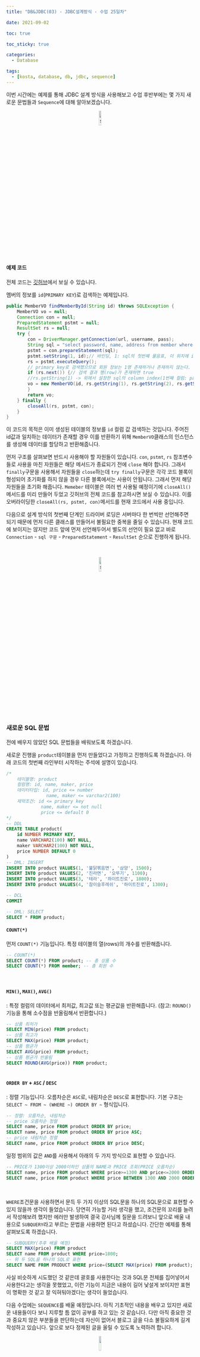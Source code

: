 ```yaml
---
title: "DB&JDBC(03) - JDBC설계방식 - 수업 25일차"

date: 2021-09-02

toc: true

toc_sticky: true

categories:
  - Database

tags:
  - [kosta, database, db, jdbc, sequence]
---
```


이번 시간에는 예제를 통해 JDBC 설계 방식을 사용해보고 수업 후반부에는 몇 가지 새로운 문법들과 `Sequence`에 대해 알아보겠습니다.

<p align="center"><img src="https://user-images.githubusercontent.com/70495425/131687801-2b295fb7-6e22-4e70-a1ef-a7dc85b96796.png" alt="sun cloud" height="10%" width="10%" /></p>

#### 예제 코드

전체 코드는 [깃허브](https://github.com/nogy21/TIL/tree/master/Kosta224/DB/02-jdbc-member-dao/src)에서 보실 수 있습니다.<br>

멤버의 정보를 `id`(`PRIMARY KEY`)로 검색하는 예제입니다.

```java
public MemberVO findMemberById(String id) throws SQLException {
	MemberVO vo = null;
    Connection con = null;
    PreparedStatement pstmt = null;
	ResultSet rs = null;
    try {
    	con = DriverManager.getConnection(url, username, pass);
        String sql = "select password, name, address from member where id=?";
        pstmt = con.prepareStatement(sql);
        pstmt.setString(1, id);// 바인딩, 1: sql의 첫번째 물음표, 이 위치에 id를 set
        rs = pstmt.executeQuery();
        // primary key로 검색했으므로 회원 정보는 1명 존재하거나 존재하지 않는다.
        if (rs.next()) {// 검색 결과 행(row)가 존재하면 true
        //rs.getString(1) -> 위에서 설정한 sql의 column index(1번째 컬럼: password)
        vo = new MemberVO(id, rs.getString(1), rs.getString(2), rs.getString(3));
        }
        return vo;
	} finally {
    	closeAll(rs, pstmt, con);
    }
}
```

이 코드의 목적은 이미 생성된 테이블의 정보를 `id` 컬럼 값 검색하는 것입니다. 주어진 id값과 일치하는 데이터가 존재할 경우 이를 반환하기 위해 `MemberVO`클래스의 인스턴스를 생성해 데이터를 할당하고 반환해줍니다.<br>

먼저 구조를 살펴보면 반드시 사용해야 할 자원들이 있습니다. `con`, `pstmt`, `rs` 참조변수들로 사용을 마친 자원들은 해당 메서드가 종료되기 전에 `close` 해야 합니다. 그래서 `finally`구문을 사용해서 자원들을 `close`하는데 `try finally`구문은 각각 코드 블록이 형성되어 초기화를 하지 않을 경우 다른 블록에서는 사용이 안됩니다. 그래서 먼저 해당 자원들을 초기화 해줍니다. `Memeber` 테이블은 여러 번 사용될 예정이기에 `closeAll()`메서드를 미리 만들어 두었고 깃허브의 전체 코드를 참고하시면 보실 수 있습니다. 이를 오버라이딩한 `closeAll(rs, pstmt, con)`메서드를 현재 코드에서 사용 중입니다.<br>

다음으로 설계 방식의 첫번째 단계인 드라이버 로딩은 서버마다 한 번씩만 선언해주면 되기 때문에 먼저 다른 클래스를 만들어서 불필요한 중복을 줄일 수 있습니다. 현재 코드에 보이지는 않지만 코드 앞에 먼저 선언해두어서 별도의 선언이 필요 없고 바로 `Connection` - `sql 구문` - `PreparedStatement` - `ResultSet` 순으로 진행하게 됩니다.

<br>

<p align="center"><img src="https://user-images.githubusercontent.com/70495425/131687801-2b295fb7-6e22-4e70-a1ef-a7dc85b96796.png" alt="sun cloud" height="10%" width="10%" /></p>

<br>

### 새로운 SQL 문법

전에 배우지 않았던 SQL 문법들을 배워보도록 하겠습니다.<br>

새로운 진행을 `product`테이블을 먼저 만들었다고 가정하고 진행하도록 하겠습니다. 아래 코드의 첫번째 라인부터 시작하는 주석에 설명이 있습니다.

```sql
/*
    테이블명: product
    컬럼명: id, name, maker, price
    데이터타입: id, price <= number
               name, maker <= varchar2(100)
    제약조건: id <= primary key
             name, maker <= not null
             price <= default 0
*/
-- DDL
CREATE TABLE product(
    id NUMBER PRIMARY KEY,
    name VARCHAR2(100) NOT NULL,
    maker VARCHAR2(100) NOT NULL,
    price NUMBER DEFAULT 0
)
-- DML: INSERT
INSERT INTO product VALUES(1, '불닭볶음면', '삼양', 1500);
INSERT INTO product VALUES(2, '진라면', '오뚜기', 1100);
INSERT INTO product VALUES(3, '테라', '하이트진로', 1800);
INSERT INTO product VALUES(4, '참이슬후레쉬', '하이트진로', 1300);

-- DCL
COMMIT

-- DML: SELECT
SELECT * FROM product;

```

#### `COUNT(*)`

먼저 `COUNT(*)` 기능입니다. 특정 테이블의 열(rows)의 개수를 반환해줍니다.

```sql
-- COUNT(*)
SELECT COUNT(*) FROM product; -- 총 상품 수
SELECT COUNT(*) FROM member; -- 총 회원 수
```

<BR>

#### `MIN()`, `MAX()`, `AVG()`

: 특정 컬럼의 데이터에서 최저값, 최고값 또는 평균값을 반환해줍니다.
(참고: `ROUND()` 기능을 통해 소수점을 반올림해서 반환합니다.)

```SQL
-- 상품 최저가
SELECT MIN(price) FROM product;
-- 상품 최고가
SELECT MAX(price) FROM product;
-- 상품 평균가
SELECT AVG(price) FROM product;
-- 상품 평균가 반올림
SELECT ROUND(AVG(price)) FROM product;
```

#### <BR>`ORDER BY` + `ASC` / `DESC`

: 정렬 기능입니다. 오름차순은 `ASC`로, 내림차순은 `DESC`로 표현합니다. 기본 구조는 `SELECT ~ FROM ~ (WHERE ~) ORDER BY ~` 형식입니다.

```SQL
-- 정렬: 오름차순, 내림차순
-- price 오름차순 정렬
SELECT name, price FROM product ORDER BY price;
SELECT name, price FROM product ORDER BY price ASC;
-- price 내림차순 정렬
SELECT name, price FROM product ORDER BY price DESC;
```

일정 범위의 값은 `AND`를 사용해서 아래의 두 가지 방식으로 표현할 수 있습니다.

```SQL
-- PRICE가 1300이상 2000이하인 상품의 NAME과 PRICE 조회(PRICE 오름차순)
SELECT name, price FROM product WHERE price>=1300 AND price<=2000 ORDER BY price ASC;
SELECT name, price FROM product WHERE price BETWEEN 1300 AND 2000 ORDER BY price ASC;
```

<BR>

`WHERE`조건문을 사용하면서 문득 두 가지 이상의 SQL문을 하나의 SQL문으로 표현할 수 있지 않을까 생각이 들었습니다. 당연히 가능할 거라 생각을 했고, 조건문의 꼬리를 늘려서 작성해보려 했지만 에러만 발생하여 결국 강사님께 질문을 드려보니 앞으로 배울 내용으로 `SUBQUERY`라고 부르는 문법을 사용하면 된다고 하셨습니다. 간단한 예제를 통해 살펴보도록 하겠습니다.

```sql
-- SUBQUERY(추후 배울 예정)
SELECT MAX(price) FROM product
SELECT name FROM product WHERE price=1800;
-- 위 두 SQL을 하나의 SQL로 표현
SELECT NAME FROM PRODUCT WHERE price=(SELECT MAX(price) FROM product);
```

사실 비슷하게 시도했던 것 같은데 괄호를 사용한다는 것과 SQL문 전체를 집어넣어서 사용한다고는 생각을 못했었고, 이런 기능이 지금은 내용이 길어 낯설게 보이지만 표현이 명확한 것 같고 잘 익혀둬야겠다는 생각이 들었습니다.

다음 수업에는 `SEQUENCE`를 배울 예정입니다. 아직 기초적인 내용을 배우고 있지만 새로운 내용들이다 보니 지루할 틈 없이 공부를 하고 있는 것 같습니다. 다만 아직 중요한 것과 중요치 않은 부분들을 판단하는데 자신이 없어서 블로그 글을 다소 불필요하게 길게 작성하고 있습니다. 앞으로 보다 정제된 글을 올릴 수 있도록 노력하려 합니다.

<p align="center"><img src="https://user-images.githubusercontent.com/70495425/131689647-b4d2206e-7ec4-4f7f-a734-6c3bf77c80c3.png" height="10%" width="10%"></p>
